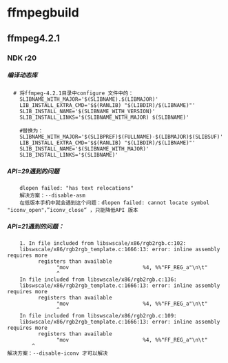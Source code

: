 # ffmpegbuild

## ffmpeg4.2.1
### NDK r20

##### 编译动态库
	  # 将ffmpeg-4.2.1目录中configure 文件中的：
		SLIBNAME_WITH_MAJOR='$(SLIBNAME).$(LIBMAJOR)' 
		LIB_INSTALL_EXTRA_CMD='$$(RANLIB) "$(LIBDIR)/$(LIBNAME)"' 
		SLIB_INSTALL_NAME='$(SLIBNAME_WITH_VERSION)' 
		SLIB_INSTALL_LINKS='$(SLIBNAME_WITH_MAJOR) $(SLIBNAME)'

		#替换为：
		SLIBNAME_WITH_MAJOR='$(SLIBPREF)$(FULLNAME)-$(LIBMAJOR)$(SLIBSUF)'
		LIB_INSTALL_EXTRA_CMD='$$(RANLIB) "$(LIBDIR)/$(LIBNAME)"'
		SLIB_INSTALL_NAME='$(SLIBNAME_WITH_MAJOR)'
		SLIB_INSTALL_LINKS='$(SLIBNAME)'

##### API=29遇到的问题
		dlopen failed: "has text relocations"
		解决方案：--disable-asm 
		在低版本手机中就会遇到这个问题：dlopen failed: cannot locate symbol "iconv_open"，”iconv_close“ ，只能降低API 版本

##### API=21遇到的问题：
		1. In file included from libswscale/x86/rgb2rgb.c:102: 
		libswscale/x86/rgb2rgb_template.c:1666:13: error: inline assembly requires more 
		      registers than available 
		            "mov                        %4, %%"FF_REG_a"\n\t" 
		            ^ 
		In file included from libswscale/x86/rgb2rgb.c:136: 
		libswscale/x86/rgb2rgb_template.c:1666:13: error: inline assembly requires more 
		      registers than available 
		            "mov                        %4, %%"FF_REG_a"\n\t" 
		            ^ 
		In file included from libswscale/x86/rgb2rgb.c:109: 
		libswscale/x86/rgb2rgb_template.c:1666:13: error: inline assembly requires more 
		      registers than available 
		            "mov                        %4, %%"FF_REG_a"\n\t" 
            ^ 
	解决方案：--disable-iconv 才可以解决
